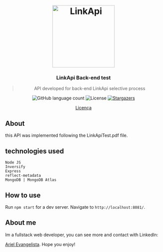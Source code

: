 <h1 align="center">
    <img alt="LinkApi" src="https://media.glassdoor.com/sqll/2469862/linkapi-squarelogo-1552545271182.png" width="200px" />
</h1>

<h3 align="center">
  LinkApi Back-end test
</h3>

<blockquote align="center">API developed for back-end LinkApi selective process</blockquote>

<p align="center">
  <img alt="GitHub language count" src="https://img.shields.io/github/languages/count/GitArika/pipeline-bling-integration-api?color=%2304D361">

  <img alt="License" src="https://img.shields.io/badge/license-MIT-%2304D361">

  <a href="https://github.com/GitArika/pipeline-bling-integration-api/stargazers">
    <img alt="Stargazers" src="https://img.shields.io/github/stars/GitArika/pipeline-bling-integration-api?style=social">
  </a>
</p>

<p align="center">
  <a href="#memo-licença">Licença</a>
</p>

## About

this API was implemented following the LinkApiTest.pdf file.

## technologies used

`Node JS`<br/>
`Inversify`<br/>
`Express`<br/>
`reflect-metadata`<br/>
`MongoDB | MongoDB Atlas`

## How to use

Run `npm start` for a dev server. Navigate to `http://localhost:8081/`.

## About me

Im a fullstack web developer, you can see more and contact with LinkedIn:

[Ariel Evangelista](https://www.linkedin.com/in/ariel-evangelista-a4677614b/). Hope you enjoy!
